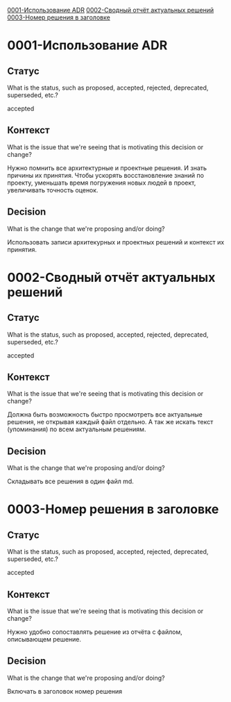 [0001-Использование ADR](#0001-использование_adr)
[0002-Сводный отчёт актуальных решений](#0002-сводный_отчёт_актуальных_решений)
[0003-Номер решения в заголовке](#0003-номер_решения_в_заголовке)


# 0001-Использование ADR

## Статус

What is the status, such as proposed, accepted, rejected, deprecated, superseded, etc.?

accepted

## Контекст

What is the issue that we're seeing that is motivating this decision or change?

Нужно помнить все архитектурные и проектные решения. И знать причины их принятия. Чтобы ускорять восстановление знаний по проекту, уменьшать время погружения новых людей в проект, увеличивать точность оценок.

## Decision

What is the change that we're proposing and/or doing?

Использовать записи архитекурных и проектных решений и контекст их принятия.

# 0002-Сводный отчёт актуальных решений

## Статус

What is the status, such as proposed, accepted, rejected, deprecated, superseded, etc.?

accepted

## Контекст

What is the issue that we're seeing that is motivating this decision or change?

Должна быть возможность быстро просмотреть все актуальные решения, не открывая каждый файл отдельно. А так же искать текст (упоминания) по всем актуальным решениям.

## Decision

What is the change that we're proposing and/or doing?

Складывать все решения в один файл md.

# 0003-Номер решения в заголовке

## Статус

What is the status, such as proposed, accepted, rejected, deprecated, superseded, etc.?

accepted

## Контекст

What is the issue that we're seeing that is motivating this decision or change?

Нужно удобно сопоставлять решение из отчёта с файлом, описывающем решение.

## Decision

What is the change that we're proposing and/or doing?

Включать в заголовок номер решения


